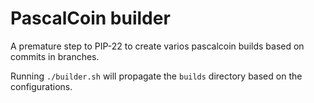 # PascalCoin builder

A premature step to PIP-22 to create varios pascalcoin builds based on commits
in branches.

Running `./builder.sh` will propagate the `builds` directory based on the 
configurations.